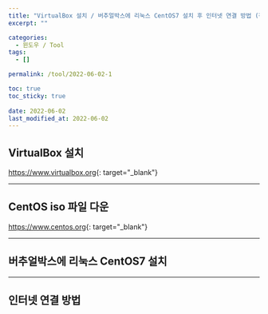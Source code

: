 ```yaml
---
title: "VirtualBox 설치 / 버추얼박스에 리눅스 CentOS7 설치 후 인터넷 연결 방법 (작성중)"
excerpt: ""

categories:
  - 윈도우 / Tool
tags:
  - []

permalink: /tool/2022-06-02-1

toc: true
toc_sticky: true
 
date: 2022-06-02
last_modified_at: 2022-06-02
---
```


## VirtualBox 설치

<https://www.virtualbox.org>{: target="_blank"}

---

## CentOS iso 파일 다운

<https://www.centos.org>{: target="_blank"}  

---

## 버추얼박스에 리눅스 CentOS7 설치

---

## 인터넷 연결 방법